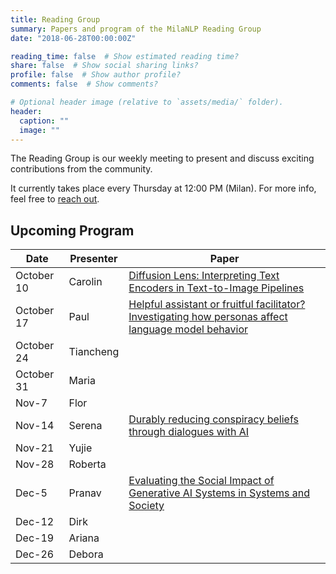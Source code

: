 ```yaml
---
title: Reading Group
summary: Papers and program of the MilaNLP Reading Group
date: "2018-06-28T00:00:00Z"

reading_time: false  # Show estimated reading time?
share: false  # Show social sharing links?
profile: false  # Show author profile?
comments: false  # Show comments?

# Optional header image (relative to `assets/media/` folder).
header:
  caption: ""
  image: ""
---
```


The Reading Group is our weekly meeting to present and discuss exciting contributions from the community.

It currently takes place every Thursday at 12:00 PM (Milan). For more info, feel free to [reach out](mailto:donya.rooein@unibocconi.it).

## Upcoming Program

| Date | Presenter | Paper |
| ---- | ----------- | ---- | 
| October 10 | Carolin   | [Diffusion Lens: Interpreting Text Encoders in Text-to-Image Pipelines](https://arxiv.org/pdf/2403.05846)
| October 17 | Paul   | [Helpful assistant or fruitful facilitator? Investigating how personas affect language model behavior](https://arxiv.org/abs/2407.02099)
| October 24 | Tiancheng   | 
| October 31 | Maria   | 
| Nov-7	| Flor |
| Nov-14	| Serena | [Durably reducing conspiracy beliefs through dialogues with AI](https://www.science.org/doi/10.1126/science.adq1814)
| Nov-21	| Yujie |
| Nov-28	| Roberta |
| Dec-5	| Pranav | [Evaluating the Social Impact of Generative AI Systems in Systems and Society](https://arxiv.org/pdf/2306.05949)
| Dec-12	| Dirk |
| Dec-19	| Ariana |
| Dec-26	| Debora |


